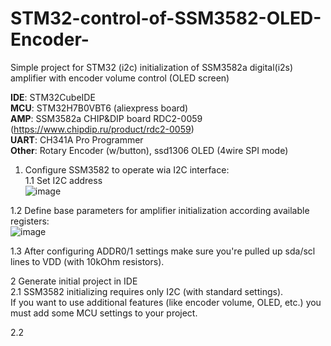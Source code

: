 # STM32-control-of-SSM3582-OLED-Encoder-
Simple project for STM32 (i2c) initialization of SSM3582a digital(i2s) amplifier with encoder volume control (OLED screen)

<b>IDE</b>: STM32CubeIDE<br />
<b>MCU</b>: STM32H7B0VBT6 (aliexpress board)<br />
<b>AMP</b>: SSM3582a CHIP&DIP board RDC2-0059 (https://www.chipdip.ru/product/rdc2-0059)<br />
<b>UART</b>: CH341A Pro Programmer<br />
<b>Other</b>: Rotary Encoder (w/button), ssd1306 OLED (4wire SPI mode)<br />

1. Configure SSM3582 to operate wia I2C interface:<br />
1.1 Set I2C address<br />
![image](https://user-images.githubusercontent.com/71771695/205850593-a085442f-d172-4e6c-84b7-ec1da95ea317.png)

1.2 Define base parameters for amplifier initialization according available registers:<br />
![image](https://user-images.githubusercontent.com/71771695/205851777-0918aef8-af4e-466d-a5e1-2acdef029c97.png)

1.3 After configuring ADDR0/1 settings make sure you're pulled up sda/scl lines to VDD (with 10kOhm resistors).<br />

2 Generate initial project in IDE<br />
2.1 SSM3582 initializing requires only I2C (with standard settings).<br />
    If you want to use additional features (like encoder volume, OLED, etc.) you must add some MCU settings to your project.<br />

2.2 
